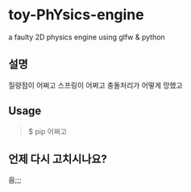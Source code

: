 # toy-PhYsics-engine
a faulty 2D physics engine using glfw &amp; python

## 설명
질량점이 어쩌고 스프링이 어쩌고 충돌처리가 어떻게 망했고

## Usage

> $ pip 어쩌고 

 
## 언제 다시 고치시나요?
음;;;
